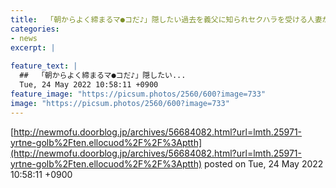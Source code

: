 ```yaml
---
title:  「朝からよく締まるマ●コだ♪」隠したい過去を義父に知られセクハラを受ける人妻が夫にはない凄テクで徐々に性欲がたまってしまい
categories:
- news
excerpt: |
  
feature_text: |
  ##  「朝からよく締まるマ●コだ♪」隠したい...
  Tue, 24 May 2022 10:58:11 +0900
feature_image: "https://picsum.photos/2560/600?image=733"
image: "https://picsum.photos/2560/600?image=733"
---
```


[http://newmofu.doorblog.jp/archives/56684082.html?url=lmth.25971-yrtne-golb%2Ften.ellocuod%2F%2F%3Aptth](http://newmofu.doorblog.jp/archives/56684082.html?url=lmth.25971-yrtne-golb%2Ften.ellocuod%2F%2F%3Aptth)
posted on Tue, 24 May 2022 10:58:11 +0900

<!--more-->


